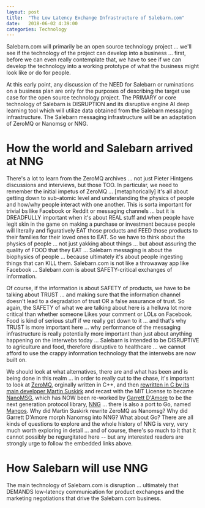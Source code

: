 ```yaml
---
layout: post
title:  "The Low Latency Exchange Infrastructure of Salebarn.com"
date:   2018-06-02 4:39:00
categories: Technology
---
```


Salebarn.com will primarily be an open source technology project ... we'll see if the technology of the project can  develop into a business ... first, before we can even really contemplate that, we have to see if we can develop the technology into a working prototype of what the business might look like or do for people.

At this early point, any discussion of the NEED for Salebarn or ruminations on a business plan are only for the purposes of describing the target use case for the open source technology project.  The PRIMARY or core technology of Salebarn is DISRUPTION and its disruptive engine AI deep learning tool which will utilize data obtained from the Salebarn messaging infrastructure.  The Salebarn messaging infrastructure will be an adaptation of ZeroMQ or Nanomsg or NNG.

# How the world and Salebarn arrived at NNG

There's a lot to learn from the ZeroMQ archives ... not just Pieter Hintgens discussions and interviews, but those TOO.  In particular, we need to remember the initial impetus of ZeroMQ ... [metaphorically] it's all about getting down to sub-atomic level and understanding the physics of people and how/why people interact with one another. This is sorta important for trivial bs like Facebook or Reddit or messaging channels ... but it is DREADFULLY important when it's about REAL stuff and when people have legit skin in the game on making a purchase or investment because people will literally and figuratively EAT those products and FEED those products to their families for their loved ones to EAT. So we have to think about the physics of people ... not just yakking about things ... but about assuring the quality of FOOD that they EAT ... Salebarn messaging is about the biophysics of people ... because ultimately it's about people ingesting things that can KILL them. Salebarn.com is not like a throwaway app like Facebook ... Salebarn.com is about SAFETY-critical exchanges of information.

Of course, if the information is about SAFETY of products, we have to be talking about TRUST ... and making sure that the information channel doesn't lead to a degradation of trust OR a false assurance of trust.  So again, the SAFETY of what we are talking about here is a helluva lot more critical than whether someone Likes your comment or LOLs on Facebook. Food is kind of serious stuff if we really get down to it ... and that's why TRUST is more important here ... why performance of the messaging infrastructure is really potentially more important than just about anything happening on the interwebs today ... Salebarn is intended to be DISRUPTIVE to agriculture and food, therefore disruptive to healthcare ... we cannot afford to use the crappy information technology that the interwebs are now built on.  

We should look at what alternatives, there are and what has been and is being done in this realm ... in order to really cut to the chase, it's important to look at [ZeroMQ](http://zeromq.org/), orginally written in C++, and then [rewritten in C by its main developer Martin Suskirk](http://250bpm.com/blog:4) and recast with the MIT License to became [NanoMSG](http://nanomsg.org), which has NOW been re-worked by [Garrett D'Amore](https://twit.tv/shows/floss-weekly/episodes/469?autostart=false) to be the next generation protocol library, [NNG](https://github.com/nanomsg/nng) ... there is also a port to Go, named [Mangos](https://github.com/go-mangos/mangos). Why did Martin Suskirk rewrite ZeroMQ as Nanomsg? Why did Garrett D'Amore morph Nanomsg into NNG? What about Go?  There are all kinds of questions to explore and the whole history of NNG is very, very much worth exploring in detail ... and of course, there's so much to it that it cannot possibly be regurgitated here -- but any interested readers are strongly urge to follow the embedded links above.

# How Salebarn will use NNG

The main technology of Salebarn.com is disruption ... ultimately that DEMANDS low-latency communication for product exchanges and the marketing negotiations that drive the Salebarn.com business.       
